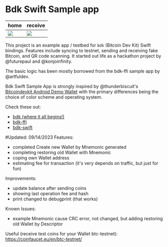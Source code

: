 # Bdk Swift Sample app

| home                                                                                                     | receive                                                                                                  |
| -------------------------------------------------------------------------------------------------------- | -------------------------------------------------------------------------------------------------------- |
| ![](https://user-images.githubusercontent.com/543668/145661411-74b74b5c-77be-49ec-b305-9c4d70ac038a.png) | ![](https://user-images.githubusercontent.com/543668/145661417-85a9f11d-f334-426a-bc77-f7ee80cf218e.png) |

This project is an example app / testbed for `bdk` (Bitcoin Dev Kit) Swift bindings. Features include syncing to testnet, sending and receiving fake Bitcoin, and QR code scanning. It started out life as a hackathon project by @futurepaul and @konjoinfinity.

The basic logic has been mostly borrowed from the bdk-ffi sample app by @artfuldev.

Bdk Swift Sample App is strongly inspired by @thunderbiscuit's [Bitcoindevkit Android Demo Wallet](https://github.com/thunderbiscuit/bitcoindevkit-android-sample-app) with the primary differences being the choice of color scheme and operating system.

Check these out:
 - [bdk (where it all begins!)](https://github.com/bitcoindevkit/bdk)
 - [bdk-ffi](https://github.com/bitcoindevkit/bdk-ffi)
 - [bdk-swift](https://github.com/bitcoindevkit/bdk-swift)

#Updated: 09/14/2023
Features:
- completed Create new Wallet by Mnemonic generated
- completing restoring old Wallet with Mnemonic
- coping own Wallet address
- estimating fee for transaction (it's very depends on traffic, but just for fun)

Improvements:
- update balance after sending coins
- showing last operation fee and hash
- print changed to debugprint (that works)

Known Issues:
- example Mnemonic cause CRC error, not changed, but adding restoring old Wallet by Descriptor

Useful (receive test coins for your Wallet btc-testnet):
https://coinfaucet.eu/en/btc-testnet/
